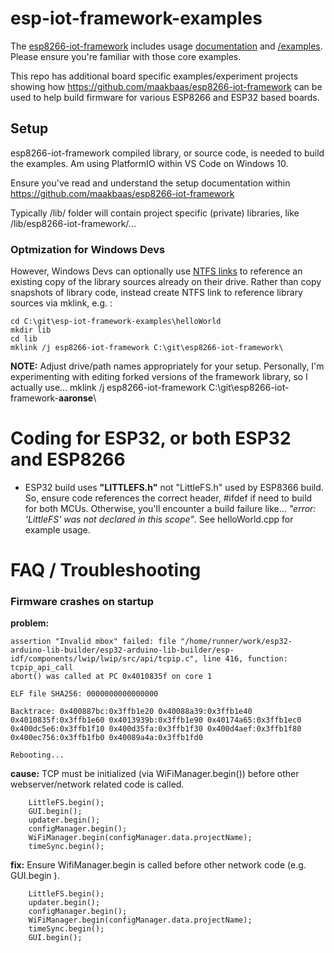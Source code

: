 # esp-iot-framework-examples
The [esp8266-iot-framework](https://github.com/maakbaas/esp8266-iot-framework) includes usage [documentation](https://github.com/maakbaas/esp8266-iot-framework/tree/master/docs) and [/examples](https://github.com/maakbaas/esp8266-iot-framework/tree/master/examples).  Please ensure you're familiar with those core examples.

This repo has additional board specific examples/experiment projects showing how https://github.com/maakbaas/esp8266-iot-framework can be used to help build firmware for various ESP8266 and ESP32 based boards.


## Setup
esp8266-iot-framework compiled library, or source code, is needed to build the examples.  Am using PlatformIO within VS Code on Windows 10.

Ensure you've read and understand the setup documentation within https://github.com/maakbaas/esp8266-iot-framework

Typically <project folder>/lib/ folder will contain project specific (private) libraries, like /lib/esp8266-iot-framework/...

### Optmization for Windows Devs
However, Windows Devs can optionally use [NTFS links](https://en.wikipedia.org/wiki/NTFS_links#Command-line_tools_and_APIs) to reference an existing copy of the library sources already on their drive.  Rather than copy snapshots of library code, instead create NTFS link to reference library sources via mklink, e.g. :

```
cd C:\git\esp-iot-framework-examples\helloWorld
mkdir lib
cd lib
mklink /j esp8266-iot-framework C:\git\esp8266-iot-framework\
```

**NOTE:**  Adjust drive/path names appropriately for your setup.  Personally, I'm experimenting with editing forked versions of the framework library, so I actually use... mklink /j esp8266-iot-framework C:\git\esp8266-iot-framework-**aaronse**\

# Coding for ESP32, or both ESP32 and ESP8266

- ESP32 build uses **"LITTLEFS.h"** not "LittleFS.h" used by ESP8366 build.  So, ensure code references the correct header, #ifdef if need to build for both MCUs.  Otherwise, you'll encounter a build failure like... _"error: 'LittleFS' was not declared in this scope"_.  See helloWorld.cpp for example usage.


# FAQ / Troubleshooting
### Firmware crashes on startup 
**problem:**
```
assertion "Invalid mbox" failed: file "/home/runner/work/esp32-arduino-lib-builder/esp32-arduino-lib-builder/esp-idf/components/lwip/lwip/src/api/tcpip.c", line 416, function: tcpip_api_call
abort() was called at PC 0x4010835f on core 1

ELF file SHA256: 0000000000000000

Backtrace: 0x400887bc:0x3ffb1e20 0x40088a39:0x3ffb1e40 0x4010835f:0x3ffb1e60 0x4013939b:0x3ffb1e90 0x40174a65:0x3ffb1ec0 0x400dc5e6:0x3ffb1f10 0x400d35fa:0x3ffb1f30 0x400d4aef:0x3ffb1f80 0x400ec756:0x3ffb1fb0 0x40089a4a:0x3ffb1fd0

Rebooting...
```
**cause:**  TCP must be initialized (via WiFiManager.begin()) before other webserver/network related code is called.  
```
    LittleFS.begin();
    GUI.begin();
    updater.begin();
    configManager.begin();
    WiFiManager.begin(configManager.data.projectName);
    timeSync.begin();
```
**fix:** Ensure WifiManager.begin is called before other network code (e.g. GUI.begin ).
```
    LittleFS.begin();
    updater.begin();
    configManager.begin();
    WiFiManager.begin(configManager.data.projectName);
    timeSync.begin();
    GUI.begin();
```
